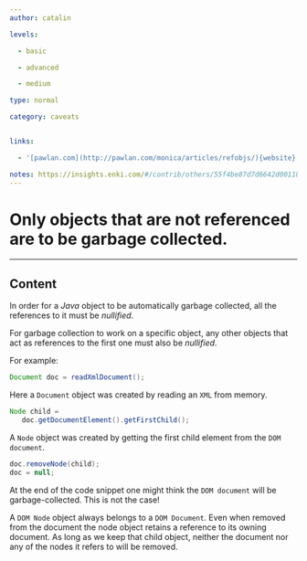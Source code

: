 ```yaml
---
author: catalin

levels:

  - basic

  - advanced

  - medium

type: normal

category: caveats


links:

  - '[pawlan.com](http://pawlan.com/monica/articles/refobjs/){website}'

notes: https://insights.enki.com/#/contrib/others/55f4be87d7d6642d0011873b?search=kha
---
```


# Only objects that are not referenced are to be garbage collected.

---
## Content

In order for a *Java* object to be automatically garbage collected, all the references to it must be *nullified*.

For garbage collection to work on a specific object, any other objects that act as references to the first one must also be *nullified*.

For example:
```java
Document doc = readXmlDocument();

```
Here a `Document` object was created by reading an `XML` from memory.

```java
Node child = 
   doc.getDocumentElement().getFirstChild();
```
A `Node` object was created by getting the first child element from the `DOM document`.
```java
doc.removeNode(child);
doc = null;
```
At the end of the code snippet one might think the `DOM document` will be garbage-collected. This is not the case!

A `DOM Node` object always belongs to a `DOM Document`. Even when removed from the document the node object retains a reference to its owning document. As long as we keep that child object, neither the document nor any of the nodes it refers to will be removed.

